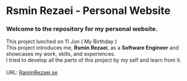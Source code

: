 # Rsmin Rezaei - Personal Website

### Welcome to the repository for my personal website.

This project lunched on 11 Jun ( My Birthday )
<br />
This project introduces me, **Rsmin Rezaei**, as a **Software Engineer** and showcases my work, skills, and experiences.
<br />
I tried to develop all the parts of this project by my self and learn from it.
<br />
<br />
URL: [RaminRezaei.se](https://raminrezaei.ir)

